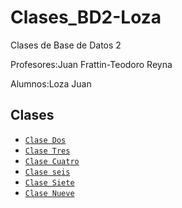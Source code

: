# Clases_BD2-Loza

Clases de Base de Datos 2

Profesores:Juan Frattin-Teodoro Reyna

Alumnos:Loza Juan

## Clases

- [`Clase Dos`](./clase2.sql) 
- [`Clase Tres`](./Clase3.sql)
- [`Clase Cuatro`](./Clase4.sql)
- [`Clase seis`](./Clase6.sql)
- [`Clase Siete`](./Clase7.sql)
- [`Clase Nueve`](./Clase9.sql)

